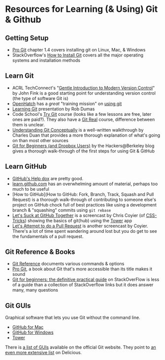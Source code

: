 # Resources for Learning (& Using) Git & Github

## Getting Setup

- [Pro Git](http://git-scm.com/book/ch1-4.html) chapter 1.4 covers installing git on Linux, Mac, & Windows
- StackOverflow's [How to Install Git](http://stackoverflow.com/questions/315911/git-for-beginners-the-definitive-practical-guide#323764) covers all the major operating systems and installation methods

## Learn Git

- ACRL TechConnect's "[Gentle Introduction to Modern Version Control](http://acrl.ala.org/techconnect/?p=1191)" by John Fink is a good starting point for understanding version control (the type of software Git is)
- [OpenHatch](https://openhatch.org) has a _great_ "training mission" on [using git](https://openhatch.org/missions/git)
- [Learning Git](https://speakerdeck.com/bitsandbooks/learning-git) presentation by Rob Dumas
- Code School's [Try Git](http://www.codeschool.com/courses/try-git) course (looks like a few lessons are free, later ones are paid?). They also have a [Git Real](http://gitreal.codeschool.com/) course, difference between them is unclear.
- [Understanding Git Conceptually](http://sbf5.com/~cduan/technical/git/) is a well-written walkthrough by Charles Duan that provides a more thorough explanation of what's going on than most other sources
- [Git for Beginners (and Dropbox Users)](http://blog.hackersatberkeley.com/?p=151) by the Hackers@Berkeley blog gives a thorough walk-through of the first steps for using Git & GitHub

## Learn GitHub

- [GitHub's Help dox](https://help.github.com/) are pretty good.
- [learn.github.com](learn.github.com) has an overwhelming amount of material, perhaps too much to be useful
- [How to GitHub](How to GitHub: Fork, Branch, Track, Squash and Pull Request) is a thorough walk-through of contributing to someone else's project on GitHub chock full of best practices like using a development branch & "squashing" commits using `git rebase`
- [Let's Suck at GitHub Together](http://css-tricks.com/video-screencasts/101-lets-suck-at-github-together/) is a screencast by Chris Coyier (of [CSS-Tricks](http://css-tricks.com/)) showing the basics of git(hub) using the [Tower](http://www.git-tower.com/) app
- [Let's Attempt to do a Pull Request](http://css-tricks.com/video-screencasts/117-lets-attempt-to-do-a-pull-request/) is another screencast by Coyier. There's a lot of time spent wandering around lost but you do get to see the fundamentals of a pull request.

## Git Reference & Books

- [Git Reference](http://gitref.org/) documents various commands & options
- [Pro Git](http://git-scm.com/book), a book about Git that's more accessible than its title makes it sound
- [Git for beginners: the definitive practical guide](http://stackoverflow.com/questions/315911/git-for-beginners-the-definitive-practical-guide) on StackOverFlow is less of a guide than a collection of StackOverflow links but it does answer many, many questions

## Git GUIs

Graphical software that lets you use Git without the command line.

- [GitHub for Mac](http://mac.github.com/)
- [GitHub for Windows](http://windows.github.com/)
- [Tower](http://www.git-tower.com/)

There is [a list of GUIs](http://git-scm.com/downloads/guis) available on the official Git website. They point to [an even more extensive list](https://delicious.com/matthew.mccullough/git+gui) on Delicious.

